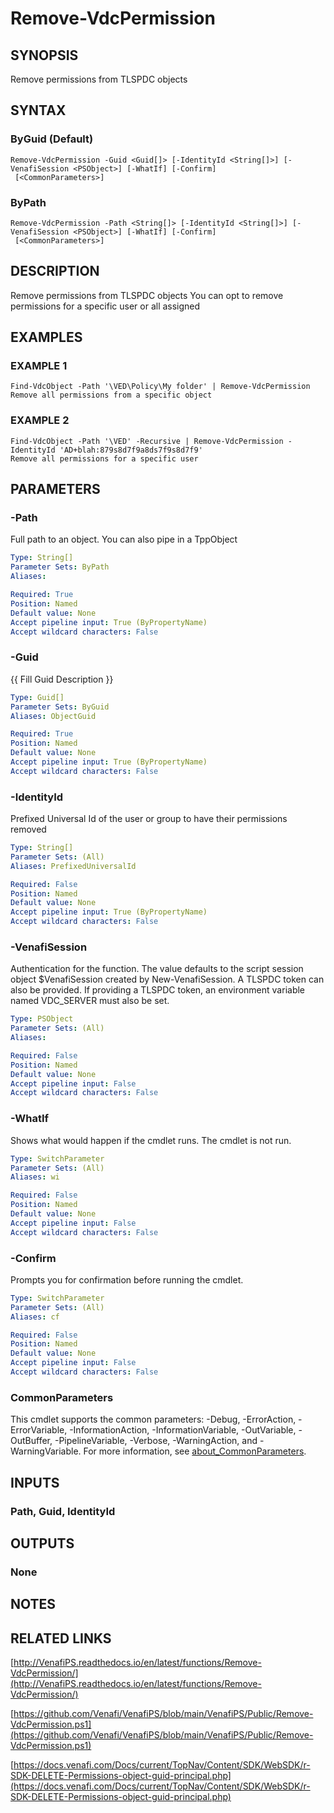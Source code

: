 # Remove-VdcPermission

## SYNOPSIS
Remove permissions from TLSPDC objects

## SYNTAX

### ByGuid (Default)
```
Remove-VdcPermission -Guid <Guid[]> [-IdentityId <String[]>] [-VenafiSession <PSObject>] [-WhatIf] [-Confirm]
 [<CommonParameters>]
```

### ByPath
```
Remove-VdcPermission -Path <String[]> [-IdentityId <String[]>] [-VenafiSession <PSObject>] [-WhatIf] [-Confirm]
 [<CommonParameters>]
```

## DESCRIPTION
Remove permissions from TLSPDC objects
You can opt to remove permissions for a specific user or all assigned

## EXAMPLES

### EXAMPLE 1
```
Find-VdcObject -Path '\VED\Policy\My folder' | Remove-VdcPermission
Remove all permissions from a specific object
```

### EXAMPLE 2
```
Find-VdcObject -Path '\VED' -Recursive | Remove-VdcPermission -IdentityId 'AD+blah:879s8d7f9a8ds7f9s8d7f9'
Remove all permissions for a specific user
```

## PARAMETERS

### -Path
Full path to an object. 
You can also pipe in a TppObject

```yaml
Type: String[]
Parameter Sets: ByPath
Aliases:

Required: True
Position: Named
Default value: None
Accept pipeline input: True (ByPropertyName)
Accept wildcard characters: False
```

### -Guid
{{ Fill Guid Description }}

```yaml
Type: Guid[]
Parameter Sets: ByGuid
Aliases: ObjectGuid

Required: True
Position: Named
Default value: None
Accept pipeline input: True (ByPropertyName)
Accept wildcard characters: False
```

### -IdentityId
Prefixed Universal Id of the user or group to have their permissions removed

```yaml
Type: String[]
Parameter Sets: (All)
Aliases: PrefixedUniversalId

Required: False
Position: Named
Default value: None
Accept pipeline input: True (ByPropertyName)
Accept wildcard characters: False
```

### -VenafiSession
Authentication for the function.
The value defaults to the script session object $VenafiSession created by New-VenafiSession.
A TLSPDC token can also be provided.
If providing a TLSPDC token, an environment variable named VDC_SERVER must also be set.

```yaml
Type: PSObject
Parameter Sets: (All)
Aliases:

Required: False
Position: Named
Default value: None
Accept pipeline input: False
Accept wildcard characters: False
```

### -WhatIf
Shows what would happen if the cmdlet runs.
The cmdlet is not run.

```yaml
Type: SwitchParameter
Parameter Sets: (All)
Aliases: wi

Required: False
Position: Named
Default value: None
Accept pipeline input: False
Accept wildcard characters: False
```

### -Confirm
Prompts you for confirmation before running the cmdlet.

```yaml
Type: SwitchParameter
Parameter Sets: (All)
Aliases: cf

Required: False
Position: Named
Default value: None
Accept pipeline input: False
Accept wildcard characters: False
```

### CommonParameters
This cmdlet supports the common parameters: -Debug, -ErrorAction, -ErrorVariable, -InformationAction, -InformationVariable, -OutVariable, -OutBuffer, -PipelineVariable, -Verbose, -WarningAction, and -WarningVariable. For more information, see [about_CommonParameters](http://go.microsoft.com/fwlink/?LinkID=113216).

## INPUTS

### Path, Guid, IdentityId
## OUTPUTS

### None
## NOTES

## RELATED LINKS

[http://VenafiPS.readthedocs.io/en/latest/functions/Remove-VdcPermission/](http://VenafiPS.readthedocs.io/en/latest/functions/Remove-VdcPermission/)

[https://github.com/Venafi/VenafiPS/blob/main/VenafiPS/Public/Remove-VdcPermission.ps1](https://github.com/Venafi/VenafiPS/blob/main/VenafiPS/Public/Remove-VdcPermission.ps1)

[https://docs.venafi.com/Docs/current/TopNav/Content/SDK/WebSDK/r-SDK-DELETE-Permissions-object-guid-principal.php](https://docs.venafi.com/Docs/current/TopNav/Content/SDK/WebSDK/r-SDK-DELETE-Permissions-object-guid-principal.php)

